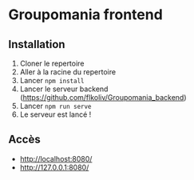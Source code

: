 # Groupomania frontend
## Installation
1. Cloner le repertoire
2. Aller à la racine du repertoire
3. Lancer `npm install`
4. Lancer le serveur backend (<https://github.com/flkoliv/Groupomania_backend>) 
5. Lancer `npm run serve`
6. Le serveur est lancé !

## Accès
* <http://localhost:8080/>
* <http://127.0.0.1:8080/>
